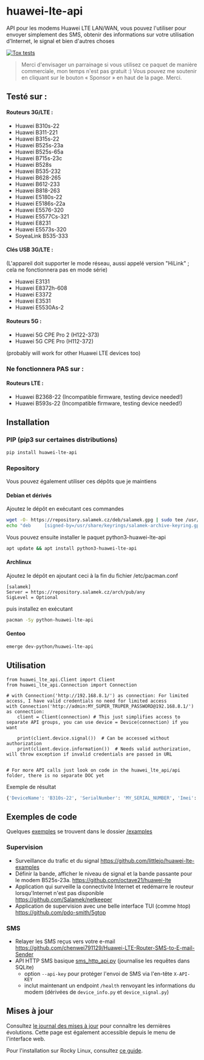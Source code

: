 # huawei-lte-api
API pour les modems Huawei LTE LAN/WAN,
vous pouvez l'utiliser pour envoyer simplement des SMS, obtenir des informations sur votre utilisation d'Internet, le signal et bien d'autres choses

[![Tox tests](https://github.com/Salamek/huawei-lte-api/actions/workflows/python-test.yml/badge.svg)](https://github.com/Salamek/huawei-lte-api/actions/workflows/python-test.yml)

> Merci d'envisager un parrainage si vous utilisez ce paquet de manière commerciale, mon temps n'est pas gratuit :) Vous pouvez me soutenir en cliquant sur le bouton « Sponsor » en haut de la page. Merci.


## Testé sur :
#### Routeurs 3G/LTE :
* Huawei B310s-22
* Huawei B311-221
* Huawei B315s-22
* Huawei B525s-23a
* Huawei B525s-65a
* Huawei B715s-23c
* Huawei B528s
* Huawei B535-232
* Huawei B628-265
* Huawei B612-233
* Huawei B818-263
* Huawei E5180s-22
* Huawei E5186s-22a
* Huawei E5576-320
* Huawei E5577Cs-321
* Huawei E8231
* Huawei E5573s-320
* SoyeaLink B535-333
  
 
#### Clés USB 3G/LTE :
(L'appareil doit supporter le mode réseau, aussi appelé version "HiLink" ; cela ne fonctionnera pas en mode série)
* Huawei E3131
* Huawei E8372h-608
* Huawei E3372
* Huawei E3531
* Huawei E5530As-2


#### Routeurs 5G :
* Huawei 5G CPE Pro 2 (H122-373)
* Huawei 5G CPE Pro (H112-372)

(probably will work for other Huawei LTE devices too)

### Ne fonctionnera PAS sur :
#### Routeurs LTE :
* Huawei B2368-22 (Incompatible firmware, testing device needed!)
* Huawei B593s-22 (Incompatible firmware, testing device needed!)


## Installation

### PIP (pip3 sur certaines distributions)
```bash
pip install huawei-lte-api
```
### Repository
Vous pouvez également utiliser ces dépôts que je maintiens
#### Debian et dérivés

Ajoutez le dépôt en exécutant ces commandes

```bash
wget -O- https://repository.salamek.cz/deb/salamek.gpg | sudo tee /usr/share/keyrings/salamek-archive-keyring.gpg
echo "deb     [signed-by=/usr/share/keyrings/salamek-archive-keyring.gpg] https://repository.salamek.cz/deb/pub all main" | sudo tee /etc/apt/sources.list.d/salamek.cz.list
```

Vous pouvez ensuite installer le paquet python3-huawei-lte-api

```bash
apt update && apt install python3-huawei-lte-api
```

#### Archlinux

Ajoutez le dépôt en ajoutant ceci à la fin du fichier /etc/pacman.conf

```
[salamek]
Server = https://repository.salamek.cz/arch/pub/any
SigLevel = Optional
```

puis installez en exécutant

```bash
pacman -Sy python-huawei-lte-api
```

#### Gentoo

```bash
emerge dev-python/huawei-lte-api
```


## Utilisation

```python3
from huawei_lte_api.Client import Client
from huawei_lte_api.Connection import Connection

# with Connection('http://192.168.8.1/') as connection: For limited access, I have valid credentials no need for limited access
with Connection('http://admin:MY_SUPER_TRUPER_PASSWORD@192.168.8.1/') as connection:
    client = Client(connection) # This just simplifies access to separate API groups, you can use device = Device(connection) if you want

    print(client.device.signal())  # Can be accessed without authorization
    print(client.device.information())  # Needs valid authorization, will throw exception if invalid credentials are passed in URL


# For more API calls just look on code in the huawei_lte_api/api folder, there is no separate DOC yet

```
Exemple de résultat
```python
{'DeviceName': 'B310s-22', 'SerialNumber': 'MY_SERIAL_NUMBER', 'Imei': 'MY_IMEI', 'Imsi': 'MY_IMSI', 'Iccid': 'MY_ICCID', 'Msisdn': None, 'HardwareVersion': 'WL1B310FM03', 'SoftwareVersion': '21.311.06.03.55', 'WebUIVersion': '17.100.09.00.03', 'MacAddress1': 'EHM:MY:MAC', 'MacAddress2': None, 'ProductFamily': 'LTE', 'Classify': 'cpe', 'supportmode': None, 'workmode': 'LTE'}
```

## Exemples de code

Quelques [exemples](examples/) se trouvent dans le dossier [/examples](examples/)

### Supervision

* Surveillance du trafic et du signal https://github.com/littlejo/huawei-lte-examples
* Définir la bande, afficher le niveau de signal et la bande passante pour le modem B525s-23a. https://github.com/octave21/huawei-lte
* Application qui surveille la connectivité Internet et redémarre le routeur lorsqu'Internet n'est pas disponible https://github.com/Salamek/netkeeper
* Application de supervision avec une belle interface TUI (comme htop) https://github.com/pdo-smith/5gtop

### SMS


* Relayer les SMS reçus vers votre e-mail https://github.com/chenwei791129/Huawei-LTE-Router-SMS-to-E-mail-Sender
* API HTTP SMS basique [sms_http_api.py](sms_http_api.py) (journalise les requêtes dans SQLite)
  * option `--api-key` pour protéger l'envoi de SMS via l'en-tête `X-API-KEY`
  * inclut maintenant un endpoint `/health` renvoyant les informations du modem (dérivées de `device_info.py` et `device_signal.py`)

## Mises à jour

Consultez [le journal des mises à jour](docs/mise-a-jour.md) pour connaître les dernières évolutions. Cette page est également accessible depuis le menu de l'interface web.

Pour l'installation sur Rocky Linux, consultez [ce guide](docs/installation-rocky-linux.md).

